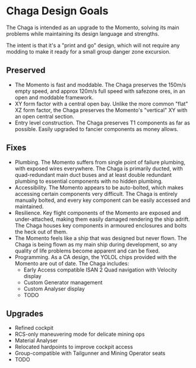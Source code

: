 # Chaga Design Goals

The Chaga is intended as an upgrade to the Momento, solving its main problems while maintaining its design language and strengths.

The intent is that it's a "print and go" design, which will not require any modding to make it ready for a small group danger zone excursion.

## Preserved

* The Momento is fast and moddable. The Chaga preserves the 150m/s empty speed, and approx 120m/s full speed with safezone ores, in an open and moddable framework.
* XY form factor with a central open bay. Unlike the more common "flat" XZ form factor, the Chaga preserves the Momento's "vertical" XY with an open central section.
* Entry level construction. The Chaga preserves T1 components as far as possible. Easily upgraded to fancier components as money allows.

## Fixes

* Plumbing. The Momento suffers from single point of failure plumbing, with exposed wires everywhere. The Chaga is primarily ducted, with quad-redundant main duct buses and at least double redundant plumbing to essential components with no hidden plumbing. 
* Accessibility. The Momento appears to be auto-bolted, which makes accessing certain components very difficult. The Chaga is entirely manually bolted, and every key component can be easily accessed and maintained.
* Resilience. Key flight components of the Momento are exposed and under-attached, making them easily damaged rendering the ship adrift. The Chaga houses key components in armoured enclosures and bolts the heck out of them.
* The Momento feels like a ship that was designed but never flown. The Chaga is being flown as my main ship during development, so any quality of life problems become apparent and can be fixed.
* Programming. As a CA design, the YOLOL chips provided with the Momento are out of date. The Chaga includes:
  * Early Access compatible ISAN 2 Quad navigation with Velocity display
  * Custom Generator management
  * Custom Analyser display
  * TODO
  
## Upgrades

* Refined cockpit
* RCS-only maneuvering mode for delicate mining ops
* Material Analyser
* Relocated hardpoints to improve cockpit access
* Group-compatible with Tailgunner and Mining Operator seats
* TODO
